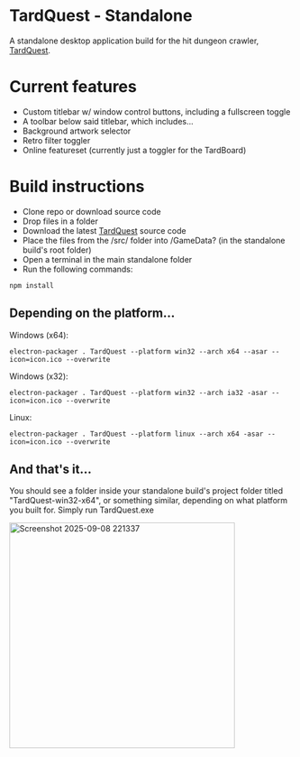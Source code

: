 # TardQuest - Standalone
A standalone desktop application build for the hit dungeon crawler, [TardQuest](https://github.com/packardbell95/tardquest).

# Current features
- Custom titlebar w/ window control buttons, including a fullscreen toggle
- A toolbar below said titlebar, which includes...
- Background artwork selector
- Retro filter toggler
- Online featureset (currently just a toggler for the TardBoard)

# Build instructions
- Clone repo or download source code
- Drop files in a folder
- Download the latest [TardQuest](https://github.com/packardbell95/tardquest) source code
- Place the files from the /src/ folder into /GameData? (in the standalone build's root folder)
- Open a terminal in the main standalone folder
- Run the following commands:
```
npm install
```
## Depending on the platform...
Windows (x64):
```
electron-packager . TardQuest --platform win32 --arch x64 --asar --icon=icon.ico --overwrite
```

Windows (x32):
```
electron-packager . TardQuest --platform win32 --arch ia32 -asar --icon=icon.ico --overwrite
```

Linux:
```
electron-packager . TardQuest --platform linux --arch x64 -asar --icon=icon.ico --overwrite
```
## And that's it...
You should see a folder inside your standalone build's project folder titled "TardQuest-win32-x64", or something similar, depending on what platform you built for. Simply run TardQuest.exe

<img width="auto" height="400" alt="Screenshot 2025-09-08 221337" src="https://github.com/user-attachments/assets/32533751-988b-4d9d-ac01-f3659d3af715" />
